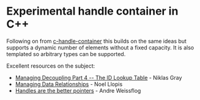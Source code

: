 # Experimental handle container in C++

Following on from [c-handle-container](https://github.com/pr0g/c-handle-container) this builds on the same ideas but supports a dynamic number of elements without a fixed capacity. It is also templated so arbitrary types can be supported.

Excellent resources on the subject:

- [Managing Decoupling Part 4 -- The ID Lookup Table](http://bitsquid.blogspot.com/2011/09/managing-decoupling-part-4-id-lookup.html) - Niklas Gray
- [Managing Data Relationships](https://gamesfromwithin.com/managing-data-relationships) - Noel Llopis
- [Handles are the better pointers](https://floooh.github.io/2018/06/17/handles-vs-pointers.html) - Andre Weissflog
